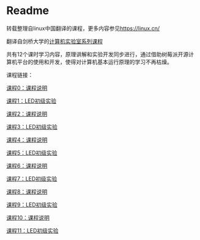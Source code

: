 # Readme

转载整理自linux中国翻译的课程，更多内容参见<https://linux.cn/>

翻译自剑桥大学的[计算机实验室系列课程](https://www.cl.cam.ac.uk/projects/raspberrypi/tutorials/os/index.html)

共有12个课时学习内容，原理讲解和实验开发同步进行，通过借助树莓派开源计算机平台的使用和开发，使得对计算机基本运行原理的学习不再枯燥。

课程链接：

[课程0：课程说明](./OK01.md)

[课程1：LED初级实验](./OK02.md)

[课程2：课程说明](./OK01.md)

[课程3：LED初级实验](./OK02.md)

[课程4：课程说明](./OK01.md)

[课程5：LED初级实验](./OK02.md)

[课程6：课程说明](./OK01.md)

[课程7：LED初级实验](./OK02.md)

[课程8：课程说明](./OK01.md)

[课程9：LED初级实验](./OK02.md)

[课程10：课程说明](./OK01.md)

[课程11：LED初级实验](./OK02.md)
